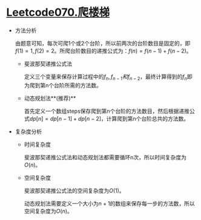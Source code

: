 # [Leetcode070.爬楼梯](<https://leetcode-cn.com/problems/climbing-stairs/>)

- 方法分析

  由题意可知，每次可爬1个或2个台阶，所以前两次的台阶数目是固定的，即$f(1) = 1, f(2) = 2$。所爬台阶数目的递推公式为：$f(n) = f(n-1)+f(n-2)$。

  - 斐波那契递推公式法

    定义三个变量来保存计算过程中的$f_n, f_{n-1}和f_{n-2}$，最终计算得到的$f_n$即为爬到第n个台阶所需的方法数。

  - 动态规划法**(推荐)**

    首先定义一个数组steps保存爬到第n个台阶的方法数目，然后根据递推公式$dp[n] = dp[n-1]+dp[n-2]$，计算爬到第n个台阶总共的方法数。

- 复杂度分析

  - 时间复杂度

    斐波那契递推公式法和动态规划法都需要循环n次，所以时间复杂度为$O(n)​$。

  - 空间复杂度

    斐波那契递推公式法的空间复杂度为$O(1)​$。

    动态规划法需要定义一个大小为$n+1$的数组来保存每一步的方法数，所以空间复杂度为$O(n)$。
